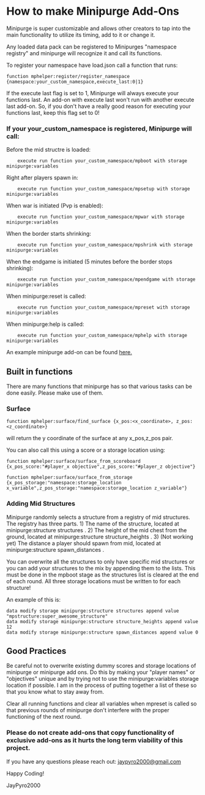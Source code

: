 # How to make Minipurge Add-Ons

Minipurge is super customizable and allows other creators to tap into the main functionality to utilize its timing, add to it or change it.

Any loaded data pack can be registered to Minipurges "namespace registry" and minipurge will recognize it and call its functions.

To register your namespace have load.json call a function that runs:

```
function mphelper:register/register_namespace {namespace:your_custom_namespace,execute_last:0|1}
```

If the execute last flag is set to 1, Minipurge will always execute your functions last. An add-on with execute last won't run with another execute last add-on. So, if you don't have a really good reason for executing your functions last, keep this flag set to 0!


### If your your_custom_namespace is registered, Minipurge will call:

Before the mid structre is loaded:
```
    execute run function your_custom_namespace/mpboot with storage minipurge:variables
```

Right after players spawn in:
```
    execute run function your_custom_namespace/mpsetup with storage minipurge:variables
```

When war is initiated (Pvp is enabled):
```
    execute run function your_custom_namespace/mpwar with storage minipurge:variables
```

When the border starts shrinking:
```
    execute run function your_custom_namespace/mpshrink with storage minipurge:variables
```

When the endgame is initiated (5 minutes before the border stops shrinking):
```
    execute run function your_custom_namespace/mpendgame with storage minipurge:variables
```

When minipurge:reset is called:
```
    execute run function your_custom_namespace/mpreset with storage minipurge:variables
```

When minipurge:help is called:
```
    execute run function your_custom_namespace/mphelp with storage minipurge:variables
```

An example minipurge add-on can be found [here.](https://github.com/jaypyro2000/example_minipurge_add_on)

## Built in functions

There are many functions that minipurge has so that various tasks can be done easily. Please make use of them.

### Surface

```
function mphelper:surface/find_surface {x_pos:<x_coordinate>, z_pos:<z_coordinate>}
```

will return the y coordinate of the surface at any x_pos,z_pos pair.

You can also call this using a score or a storage location using:

```
function mphelper:surface/surface_from_scoreboard {x_pos_score:"#player_x objective",z_pos_score:"#player_z objective"}

function mphelper:surface/surface_from_storage {x_pos_storage:"namespace:storage_location x_variable",z_pos_storage:"namespace:storage_location z_variable"}
```
### Adding Mid Structures

Minipurge randomly selects a structure from a registry of mid structures. The registry has three parts. 1) The name of the structure, located at minipurge:structure structures . 2) The height of the mid chest from the ground, located at minipurge:structure structure_heights . 3) (Not working yet) The distance a player should spawn from mid, located at minipurge:structure spawn_distances .

You can overwrite all the structures to only have specific mid structures or you can add your structures to the mix by appending them to the lists. This must be done in the mpboot stage as the structures list is cleared at the end of each round. All three storage locations must be written to for each structure!

An example of this is:
```
data modify storage minipurge:structure structures append value "mpstructure:super_awesome_structure"
data modify storage minipurge:structure structure_heights append value 12
data modify storage minipurge:structure spawn_distances append value 0
```


## Good Practices

Be careful not to overwrite existing dummy scores and storage locations of minipurge or minipurge add ons. Do this by making your "player names" or "objectives" unique and by trying not to use the minipurge:variables storage location if possible. I am in the process of putting together a list of these so that you know what to stay away from.

Clear all running functions and clear all variables when mpreset is called so that previous rounds of minipurge don't interfere with the proper functioning of the next round.

### Please do not create add-ons that copy functionality of exclusive add-ons as it hurts the long term viability of this project.

If you have any questions please reach out: jaypyro2000@gmail.com

Happy Coding!

JayPyro2000

